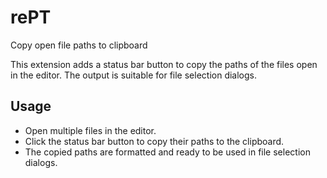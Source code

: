 # rePT

Copy open file paths to clipboard

This extension adds a status bar button to copy the paths of the files open in the editor. The output is suitable for file selection dialogs.

## Usage

- Open multiple files in the editor.
- Click the status bar button to copy their paths to the clipboard.
- The copied paths are formatted and ready to be used in file selection dialogs.